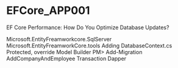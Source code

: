 # EFCore_APP001
EF Core Performance: How Do You Optimize Database Updates?

Microsoft.EntityFreamworkcore.SqlServer
Microsoft.EntityFreamworkCore.tools
Adding DatabaseContext.cs
Protected, override
Model Builder
PM> Add-Migration AddCompanyAndEmployee
Transaction
Dapper
